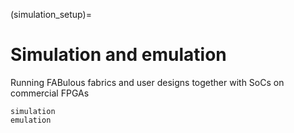 (simulation_setup)=
# Simulation and emulation

Running FABulous fabrics and user designs together with SoCs on commercial FPGAs

```{toctree}
simulation
emulation
```
